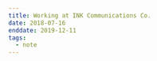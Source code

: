 ```yaml
---
title: Working at INK Communications Co.
date: 2018-07-16
enddate: 2019-12-11
tags:
  - note
---
```




